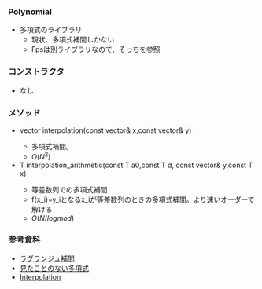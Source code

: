 ### Polynomial
- 多項式のライブラリ
  - 現状、多項式補間しかない
  - Fpsは別ライブラリなので、そっちを参照

### コンストラクタ
- なし

### メソッド
- vector<T> interpolation(const vector<T>& x,const vector<T>& y)
  - 多項式補間。
  - $O(N^2)$
- T interpolation_arithmetic(const T a0,const T d, const vector<T>& y,const T x)
  - 等差数列での多項式補間
  - f(x_i)=y_iとなるx_iが等差数列のときの多項式補間。より速いオーダーで解ける
  - $O(N /log mod)$
### 参考資料
- [ラグランジュ補間](https://ferin-tech.hatenablog.com/entry/2019/08/11/%E3%83%A9%E3%82%B0%E3%83%A9%E3%83%B3%E3%82%B8%E3%83%A5%E8%A3%9C%E9%96%93)
- [見たことのない多項式](https://atcoder.jp/contests/arc033/tasks/arc033_4)
- [Interpolation](https://snuke.hatenablog.com/entry/2014/08/14/031418)